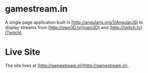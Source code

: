 # gamestream.in

A single page application built in [http://angularjs.org/](AngularJS) to display streams from [http://own3D.tv](own3D) and [http://twitch.tv](Twitch).

# Live Site

The site lives at [http://gamestream.in](http://gamestream.in).
